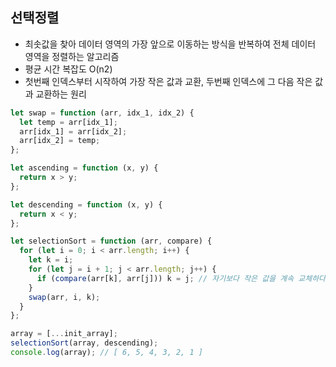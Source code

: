 ## 선택정렬

- 최솟값을 찾아 데이터 영역의 가장 앞으로 이동하는 방식을 반복하여 전체 데이터 영역을 정렬하는 알고리즘
- 평균 시간 복잡도 O(n2)
- 첫번째 인덱스부터 시작하여 가장 작은 값과 교환, 두번째 인덱스에 그 다음 작은 값과 교환하는 원리

```javascript
let swap = function (arr, idx_1, idx_2) {
  let temp = arr[idx_1];
  arr[idx_1] = arr[idx_2];
  arr[idx_2] = temp;
};

let ascending = function (x, y) {
  return x > y;
};

let descending = function (x, y) {
  return x < y;
};

let selectionSort = function (arr, compare) {
  for (let i = 0; i < arr.length; i++) {
    let k = i;
    for (let j = i + 1; j < arr.length; j++) {
      if (compare(arr[k], arr[j])) k = j; // 자기보다 작은 값을 계속 교체하다보면 어느 작은 값이 되버리는 느낌ㄷ
    }
    swap(arr, i, k);
  }
};

array = [...init_array];
selectionSort(array, descending);
console.log(array); // [ 6, 5, 4, 3, 2, 1 ]
```
